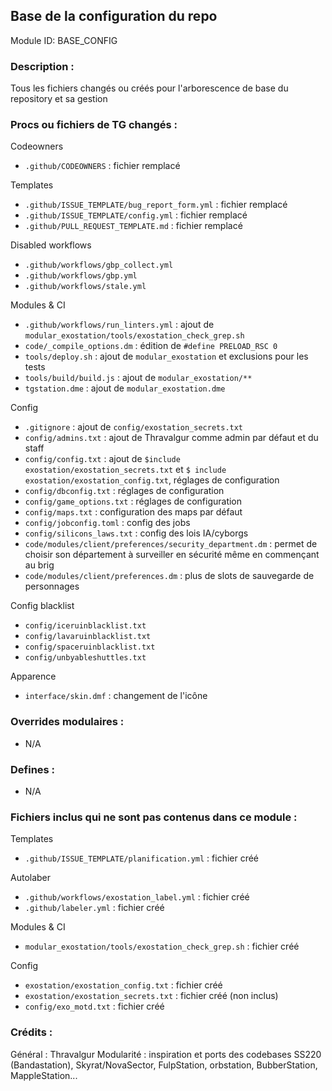 ## Base de la configuration du repo

Module ID: BASE_CONFIG

### Description :

Tous les fichiers changés ou créés pour l'arborescence de base du repository et sa gestion

### Procs ou fichiers de TG changés :

Codeowners
- `.github/CODEOWNERS` : fichier remplacé

Templates
- `.github/ISSUE_TEMPLATE/bug_report_form.yml` : fichier remplacé
- `.github/ISSUE_TEMPLATE/config.yml` : fichier remplacé
- `.github/PULL_REQUEST_TEMPLATE.md` : fichier remplacé

Disabled workflows
- `.github/workflows/gbp_collect.yml`
- `.github/workflows/gbp.yml`
- `.github/workflows/stale.yml`

Modules & CI
- `.github/workflows/run_linters.yml` : ajout de `modular_exostation/tools/exostation_check_grep.sh`
- `code/_compile_options.dm` : édition de `#define PRELOAD_RSC 0`
- `tools/deploy.sh` : ajout de `modular_exostation` et exclusions pour les tests
- `tools/build/build.js` : ajout de `modular_exostation/**`
- `tgstation.dme` : ajout de `modular_exostation.dme`

Config
- `.gitignore` : ajout de `config/exostation_secrets.txt`
- `config/admins.txt` : ajout de Thravalgur comme admin par défaut et du staff
- `config/config.txt` : ajout de `$include exostation/exostation_secrets.txt` et `$ include exostation/exostation_config.txt`, réglages de configuration
- `config/dbconfig.txt` : réglages de configuration
- `config/game_options.txt` : réglages de configuration
- `config/maps.txt` : configuration des maps par défaut
- `config/jobconfig.toml` : config des jobs
- `config/silicons_laws.txt` : config des lois IA/cyborgs
- `code/modules/client/preferences/security_department.dm` : permet de choisir son département à surveiller en sécurité même en commençant au brig
- `code/modules/client/preferences.dm` : plus de slots de sauvegarde de personnages

Config blacklist
- `config/iceruinblacklist.txt`
- `config/lavaruinblacklist.txt`
- `config/spaceruinblacklist.txt`
- `config/unbyableshuttles.txt`

Apparence
- `interface/skin.dmf` : changement de l'icône

### Overrides modulaires :

- N/A

### Defines :
- N/A

### Fichiers inclus qui ne sont pas contenus dans ce module :

Templates
- `.github/ISSUE_TEMPLATE/planification.yml` : fichier créé

Autolaber
- `.github/workflows/exostation_label.yml` : fichier créé
- `.github/labeler.yml` : fichier créé

Modules & CI
- `modular_exostation/tools/exostation_check_grep.sh` : fichier créé

Config
- `exostation/exostation_config.txt` : fichier créé
- `exostation/exostation_secrets.txt` : fichier créé (non inclus)
- `config/exo_motd.txt` : fichier créé

### Crédits :
Général : Thravalgur
Modularité : inspiration et ports des codebases SS220 (Bandastation), Skyrat/NovaSector, FulpStation, orbstation, BubberStation, MappleStation...
